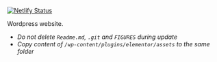 [![Netlify Status](https://api.netlify.com/api/v1/badges/db53a446-c7ab-44bd-9ba7-21a70b6007b3/deploy-status)](https://app.netlify.com/sites/nerdshark-eshop/deploys)

Wordpress website.

- *Do not delete `Readme.md`, `.git` and `FIGURES` during update*
- *Copy content of `/wp-content/plugins/elementor/assets` to the same folder*